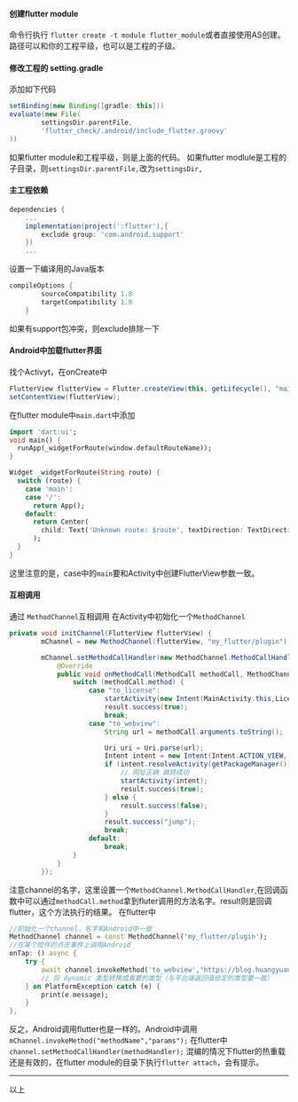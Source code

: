 ####  创建flutter module
命令行执行 `flutter create -t module flutter_module`或者直接使用AS创建。
路径可以和你的工程平级，也可以是工程的子级。
#### 修改工程的 setting.gradle
添加如下代码
``` groovy
setBinding(new Binding([gradle: this]))                       
evaluate(new File( 
        settingsDir.parentFile,
        'flutter_check/.android/include_flutter.groovy'
))
```
如果flutter module和工程平级，则是上面的代码。
如果flutter modlule是工程的子目录，则`settingsDir.parentFile,`改为`settingsDir,`
#### 主工程依赖
``` groovy
dependencies {
    ...
    implementation(project(':flutter'),{
        exclude group: 'com.android.support'
    })
    ...
```
设置一下编译用的Java版本
``` groovy
compileOptions {
        sourceCompatibility 1.8
        targetCompatibility 1.8
    }
```

如果有support包冲突，则exclude排除一下
#### Android中加载flutter界面
找个Activyt，在onCreate中
``` java
FlutterView flutterView = Flutter.createView(this, getLifecycle(), "main");
setContentView(flutterView);
```
在flutter module中`main.dart`中添加
``` dart
import 'dart:ui';
void main() {
  runApp(_widgetForRoute(window.defaultRouteName));
}

Widget _widgetForRoute(String route) {
  switch (route) {
    case 'main':
    case '/':
      return App();
    default:
      return Center(
        child: Text('Unknown route: $route', textDirection: TextDirection.ltr),
      );
  }
}
```
这里注意的是，case中的`main`要和Activity中创建FlutterView参数一致。


#### 互相调用
通过 `MethodChannel`互相调用
在Activity中初始化一个`MethodChannel`
``` java
private void initChannel(FlutterView flutterView) {
        mChannel = new MethodChannel(flutterView, "my_flutter/plugin");

        mChannel.setMethodCallHandler(new MethodChannel.MethodCallHandler() {
            @Override
            public void onMethodCall(MethodCall methodCall, MethodChannel.Result result) {
                switch (methodCall.method) {
                    case "to_license":
                        startActivity(new Intent(MainActivity.this,LicenseActivity.class));
                        result.success(true);
                        break;
                    case "to_webview":
                        String url = methodCall.arguments.toString();

                        Uri uri = Uri.parse(url);
                        Intent intent = new Intent(Intent.ACTION_VIEW, uri);
                        if (intent.resolveActivity(getPackageManager()) != null) {
                            // 网址正确 跳转成功
                            startActivity(intent);
                            result.success(true);
                        } else {
                            result.success(false);
                        }
                        result.success("jump");
                        break;
                    default:
                        break;
                }
            }
        });
```
注意channel的名字，这里设置一个`MethodChannel.MethodCallHandler`,在回调函数中可以通过`methodCall.method`拿到fluter调用的方法名字。result则是回调flutter，这个方法执行的结果。
在flutter中
``` dart
//初始化一个channel，名字和Android中一致
MethodChannel channel = const MethodChannel('my_flutter/plugin');
//在某个控件的点击事件上调用Android
onTap: () async {
    try {
        await channel.invokeMethod('to_webview',"https://blog.huangyuanlove.com");
        // 将 dynamic 类型转换成需要的类型（与平台端返回值给定的类型要一致）
    } on PlatformException catch (e) {
        print(e.message);
    }
},
```
反之，Android调用flutter也是一样的。Android中调用
`mChannel.invokeMethod("methodName","params");`
在flutter中
`channel.setMethodCallHandler(methodHandler);`
混编的情况下flutter的热重载还是有效的，在flutter module的目录下执行`flutter attach`，会有提示。

----
以上